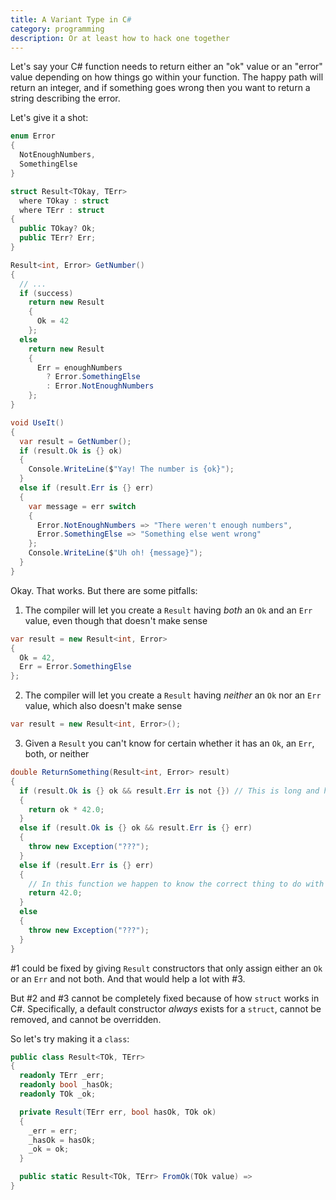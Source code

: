 ```yaml
---
title: A Variant Type in C#
category: programming
description: Or at least how to hack one together
---
```


Let's say your C# function needs to return either an "ok" value or an "error"
value depending on how things go within your function. The happy path will
return an integer, and if something goes wrong then you want to return a string
describing the error.

Let's give it a shot:

```csharp
enum Error
{
  NotEnoughNumbers,
  SomethingElse
}

struct Result<TOkay, TErr>
  where TOkay : struct
  where TErr : struct
{
  public TOkay? Ok;
  public TErr? Err;
}

Result<int, Error> GetNumber()
{
  // ...
  if (success)
    return new Result
    {
      Ok = 42
    };
  else
    return new Result
    {
      Err = enoughNumbers
        ? Error.SomethingElse
        : Error.NotEnoughNumbers
    };
}

void UseIt()
{
  var result = GetNumber();
  if (result.Ok is {} ok)
  {
    Console.WriteLine($"Yay! The number is {ok}");
  }
  else if (result.Err is {} err)
  {
    var message = err switch
    {
      Error.NotEnoughNumbers => "There weren't enough numbers",
      Error.SomethingElse => "Something else went wrong"
    };
    Console.WriteLine($"Uh oh! {message}");
  }
}
```

Okay. That works. But there are some pitfalls:

1. The compiler will let you create a `Result` having _both_ an `Ok` and an `Err`
  value, even though that doesn't make sense
  ```csharp
  var result = new Result<int, Error>
  {
    Ok = 42,
    Err = Error.SomethingElse
  };
  ```
2. The compiler will let you create a `Result` having _neither_ an `Ok` nor an
  `Err` value, which also doesn't make sense
  ```csharp
  var result = new Result<int, Error>();
  ```
3. Given a `Result` you can't know for certain whether it has an `Ok`, an `Err`,
  both, or neither
  ```csharp
  double ReturnSomething(Result<int, Error> result)
  {
    if (result.Ok is {} ok && result.Err is not {}) // This is long and hard to read
    {
      return ok * 42.0;
    }
    else if (result.Ok is {} ok && result.Err is {} err)
    {
      throw new Exception("???");
    }
    else if (result.Err is {} err)
    {
      // In this function we happen to know the correct thing to do with errors:
      return 42.0;
    }
    else
    {
      throw new Exception("???");
    }
  }
  ```

#1 could be fixed by giving `Result` constructors that only assign either an
`Ok` or an `Err` and not both. And that would help a lot with #3.

But #2 and #3 cannot be completely fixed because of how `struct` works in C#.
Specifically, a default constructor _always_ exists for a `struct`, cannot be
removed, and cannot be overridden.

So let's try making it a `class`:

```csharp
public class Result<TOk, TErr>
{
  readonly TErr _err;
  readonly bool _hasOk;
  readonly TOk _ok;

  private Result(TErr err, bool hasOk, TOk ok)
  {
    _err = err;
    _hasOk = hasOk;
    _ok = ok;
  }

  public static Result<TOk, TErr> FromOk(TOk value) =>
}
```